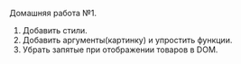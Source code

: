 Домашняя работа №1.

1. Добавить стили.
2. Добавить аргументы(картинку) и упростить функции.
3. Убрать запятые при отображении товаров в DOM.